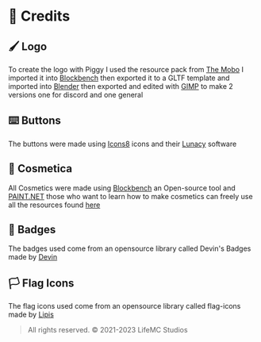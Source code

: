 # 📃 Credits

## 🖌️ Logo

To create the logo with Piggy I used the resource pack from [The Mobo](https://www.planetminecraft.com/data-pack/muddy-pigs-datapack/) I imported it into [Blockbench](https://www.blockbench.net/) then exported it to a GLTF template and imported into [Blender](https://www.blender.org/) then exported and edited with [GIMP](https://www.gimp.org/) to make 2 versions one for discord and one general

## ⌨️ Buttons

The buttons were made using [Icons8](https://intercom.help/icons8-7fb7577e8170/en/articles/5534926-universal-multimedia-license-agreement-for-icons8) icons and their [Lunacy](https://intercom.help/icons8-7fb7577e8170/en/articles/5534926-universal-multimedia-license-agreement-for-icons8) software

## 🎨 Cosmetica

All Cosmetics were made using [Blockbench](https://www.blockbench.net/) an Open-source tool and [PAINT.NET](https://www.getpaint.net/download.html) those who want to learn how to make cosmetics can freely use all the resources found [here](https://github.com/LifeMC-Studios/LifeMC/blob/main/assets/cosmetica)

## 🏅 Badges

The badges used come from an opensource library called Devin's Badges made by [Devin](https://github.com/intergrav/devins-badges)

## 🏳️ Flag Icons

The flag icons used come from an opensource library called flag-icons made by [Lipis](https://github.com/lipis/flag-icons)

> All rights reserved. © 2021-2023 LifeMC Studios
